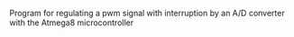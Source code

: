 Program for regulating a pwm signal with interruption by an A/D converter with the Atmega8 microcontroller
